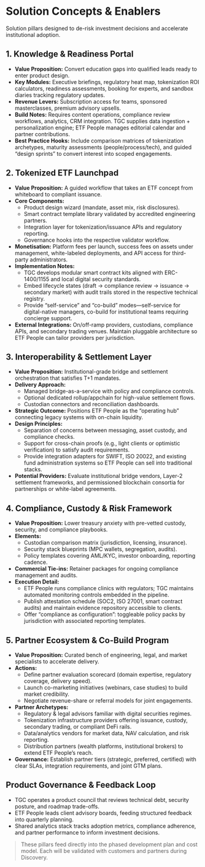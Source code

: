 # Solution Concepts & Enablers

Solution pillars designed to de-risk investment decisions and accelerate institutional adoption.

## 1. Knowledge & Readiness Portal
- **Value Proposition:** Convert education gaps into qualified leads ready to enter product design.
- **Key Modules:** Executive briefings, regulatory heat map, tokenization ROI calculators, readiness assessments, booking for experts, and sandbox diaries tracking regulatory updates.
- **Revenue Levers:** Subscription access for teams, sponsored masterclasses, premium advisory upsells.
- **Build Notes:** Requires content operations, compliance review workflows, analytics, CRM integration. TGC supplies data ingestion + personalization engine; ETF People manages editorial calendar and partner contributions.
- **Best Practice Hooks:** Include comparison matrices of tokenization archetypes, maturity assessments (people/process/tech), and guided “design sprints” to convert interest into scoped engagements.

## 2. Tokenized ETF Launchpad
- **Value Proposition:** A guided workflow that takes an ETF concept from whiteboard to compliant issuance.
- **Core Components:**
  - Product design wizard (mandate, asset mix, risk disclosures).
  - Smart contract template library validated by accredited engineering partners.
  - Integration layer for tokenization/issuance APIs and regulatory reporting.
  - Governance hooks into the respective validator workflow.
- **Monetisation:** Platform fees per launch, success fees on assets under management, white-labeled deployments, and API access for third-party administrators.
- **Implementation Notes:**
  - TGC develops modular smart contract kits aligned with ERC-1400/1155 and local digital security standards.
  - Embed lifecycle states (draft → compliance review → issuance → secondary market) with audit trails stored in the respective technical registry.
  - Provide “self-service” and “co-build” modes—self-service for digital-native managers, co-build for institutional teams requiring concierge support.
- **External Integrations:** On/off-ramp providers, custodians, compliance APIs, and secondary trading venues. Maintain pluggable architecture so ETF People can tailor providers per jurisdiction.

## 3. Interoperability & Settlement Layer
- **Value Proposition:** Institutional-grade bridge and settlement orchestration that satisfies T+1 mandates.
- **Delivery Approach:**
  - Managed bridge-as-a-service with policy and compliance controls.
  - Optional dedicated rollup/appchain for high-value settlement flows.
  - Custodian connectors and reconciliation dashboards.
- **Strategic Outcome:** Positions ETF People as the “operating hub” connecting legacy systems with on-chain liquidity.
- **Design Principles:**
  - Separation of concerns between messaging, asset custody, and compliance checks.
  - Support for cross-chain proofs (e.g., light clients or optimistic verification) to satisfy audit requirements.
  - Provide integration adapters for SWIFT, ISO 20022, and existing fund administration systems so ETF People can sell into traditional stacks.
- **Potential Providers:** Evaluate institutional bridge vendors, Layer-2 settlement frameworks, and permissioned blockchain consortia for partnerships or white-label agreements.

## 4. Compliance, Custody & Risk Framework
- **Value Proposition:** Lower treasury anxiety with pre-vetted custody, security, and compliance playbooks.
- **Elements:**
  - Custodian comparison matrix (jurisdiction, licensing, insurance).
  - Security stack blueprints (MPC wallets, segregation, audits).
  - Policy templates covering AML/KYC, investor onboarding, reporting cadence.
- **Commercial Tie-ins:** Retainer packages for ongoing compliance management and audits.
- **Execution Detail:**
  - ETF People runs compliance clinics with regulators; TGC maintains automated monitoring controls embedded in the pipeline.
  - Publish attestation schedule (SOC2, ISO 27001, smart contract audits) and maintain evidence repository accessible to clients.
  - Offer “compliance as configuration”: toggleable policy packs by jurisdiction with associated reporting templates.

## 5. Partner Ecosystem & Co-Build Program
- **Value Proposition:** Curated bench of engineering, legal, and market specialists to accelerate delivery.
- **Actions:**
  - Define partner evaluation scorecard (domain expertise, regulatory coverage, delivery speed).
  - Launch co-marketing initiatives (webinars, case studies) to build market credibility.
  - Negotiate revenue-share or referral models for joint engagements.
- **Partner Archetypes:**
  - Regulatory & legal advisors familiar with digital securities regimes.
  - Tokenization infrastructure providers offering issuance, custody, secondary trading, or compliant DeFi rails.
  - Data/analytics vendors for market data, NAV calculation, and risk reporting.
  - Distribution partners (wealth platforms, institutional brokers) to extend ETF People’s reach.
- **Governance:** Establish partner tiers (strategic, preferred, certified) with clear SLAs, integration requirements, and joint GTM plans.

## Product Governance & Feedback Loop
- TGC operates a product council that reviews technical debt, security posture, and roadmap trade-offs.
- ETF People leads client advisory boards, feeding structured feedback into quarterly planning.
- Shared analytics stack tracks adoption metrics, compliance adherence, and partner performance to inform investment decisions.

> These pillars feed directly into the phased development plan and cost model. Each will be validated with customers and partners during Discovery.

